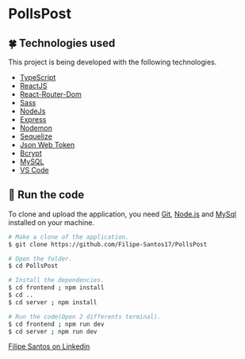# PollsPost

## :four_leaf_clover: Technologies used

This project is being developed with the following technologies.

-   [TypeScript](https://www.typescriptlang.org/docs/)
-   [ReactJS](https://reactjs.org/)
-   [React-Router-Dom](https://reactrouter.com/en/main)
-   [Sass](https://sass-lang.com/)
-   [NodeJs](https://nodejs.org/en)
-   [Express](https://expressjs.com/pt-br/)
-   [Nodemon](https://nodemon.io/)
-   [Sequelize](https://sequelize.org/)
-   [Json Web Token](https://jwt.io/)
-   [Bcrypt](https://www.npmjs.com/package/bcrypt)
-   [MySQL](https://www.mysql.com/)
-   [VS Code](https://code.visualstudio.com/)


## :rocket: Run the code

To clone and upload the application, you need [Git](https://git-scm.com), [Node.js](https://nodejs.org/en) and [MySql](https://www.mysql.com/) installed on your machine.

```bash
# Make a clone of the application.
$ git clone https://github.com/Filipe-Santos17/PollsPost

# Open the folder.
$ cd PollsPost

# Install the dependencies.
$ cd frontend ; npm install
$ cd ..
$ cd server ; npm install

# Run the code(Open 2 differents terminal).
$ cd frontend ; npm run dev
$ cd server ; npm run dev

```

[Filipe Santos on Linkedin](https://www.linkedin.com/in/filipemarquesdeveloper/)
